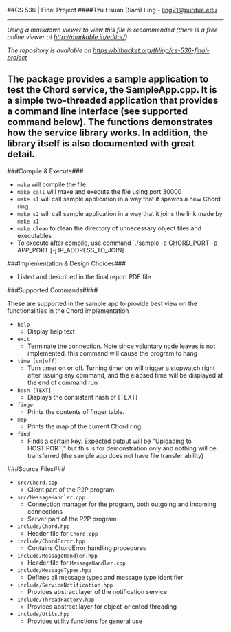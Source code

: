 ##CS 536 | Final Project
####Tzu Hsuan (Sam) Ling - ling21@purdue.edu

-----------------------------------------------------------------------------------

*Using a markdown viewer to view this file is recommended
(there is a free online viewer at http://markable.in/editor/)*

*The repository is available on https://bitbucket.org/thling/cs-536-final-project*

The package provides a sample application to test the Chord service, the 
SampleApp.cpp. It is a simple two-threaded application that provides a command
line interface (see supported command below). The functions demonstrates
how the service library works. In addition, the library itself is also
documented with great detail.
-----------------------------------------------------------------------------------

###Compile & Execute###

* `make` will compile the file.
* `make call` will make and execute the file using port 30000
* `make s1` will call sample application in a way that it spawns a new Chord ring
* `make s2` will call sample application in a way that it joins the link made by `make s1`
* `make clean` to clean the directory of unnecessary object files and executables
* To execute after compile, use command `./sample -c CHORD_PORT -p APP_PORT [-j IP_ADDRESS_TO_JOIN]

###Implementation & Design Choices###

* Listed and described in the final report PDF file

###Supported Commands####

These are supported in the sample app to provide best view on the functionalities in the Chord implementation

* `help`
	* Display help text
* `exit`
	* Terminate the connection. Note since voluntary node leaves is not implemented,
	  this command will cause the program to hang
* `time [on|off]`
	* Turn timer on or off. Turning timer on will trigger a stopwatch right after issuing any command,
      and the elapsed time will be displayed at the end of command run
* `hash [TEXT]`
    * Displays the consistent hash of [TEXT]
* `finger`
	* Prints the contents of finger table.
* `map`
	* Prints the map of the current Chord ring.
* `find`
	* Finds a certain key. Expected output will be "Uploading to HOST:PORT," but this is for demonstration
	  only and nothing will be transferred (the sample app does not have file transfer ability)
	
###Source Files###

* `src/Chord.cpp`
	* Client part of the P2P program
* `src/MessageHandler.cpp`
	* Connection manager for the program, both outgoing and incoming connections
	* Server part of the P2P program
* `include/Chord.hpp`
	* Header file for `Chord.cpp`
* `include/ChordError.hpp`
	* Contains ChordError handling procedures
* `include/MessageHandler.hpp`
	* Header file for `MessageHandler.cpp`
* `include/MessageTypes.hpp`
	* Defines all message types and message type identifier
* `include/ServiceNotification.hpp`
	* Provides abstract layer of the notification service
* `include/ThreadFactory.hpp`
	* Provides abstract layer for object-oriented threading
* `include/Utils.hpp`
	* Provides utility functions for general use
    
